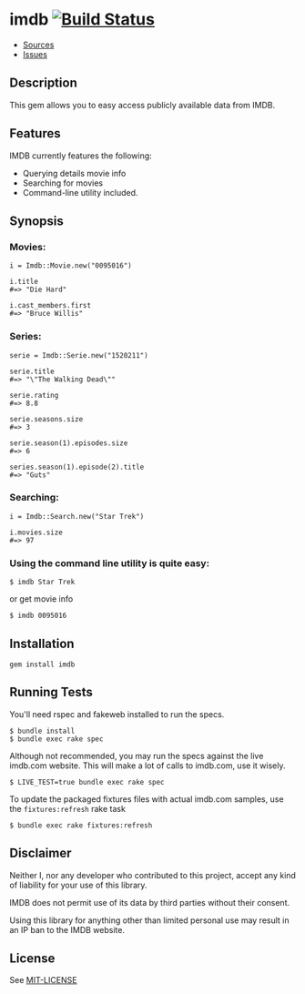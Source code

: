 # imdb [![Build Status](https://travis-ci.org/ariejan/imdb.png?branch=master)](https://travis-ci.org/ariejan/imdb)

* [Sources](https://github.com/ariejan/imdb)
* [Issues](https://github.com/ariejan/imdb/issues)

## Description

This gem allows you to easy access publicly available data from IMDB.

## Features

IMDB currently features the following:

* Querying details movie info
* Searching for movies
* Command-line utility included.

## Synopsis

### Movies:

    i = Imdb::Movie.new("0095016")

    i.title
    #=> "Die Hard"

    i.cast_members.first
    #=> "Bruce Willis"

### Series:

    serie = Imdb::Serie.new("1520211")

    serie.title
    #=> "\"The Walking Dead\""

    serie.rating
    #=> 8.8

    serie.seasons.size
    #=> 3

    serie.season(1).episodes.size
    #=> 6

    series.season(1).episode(2).title
    #=> "Guts"

### Searching:

    i = Imdb::Search.new("Star Trek")

    i.movies.size
    #=> 97

### Using the command line utility is quite easy:

    $ imdb Star Trek

or get movie info

    $ imdb 0095016

## Installation

    gem install imdb

## Running Tests

You'll need rspec and fakeweb installed to run the specs.

    $ bundle install
    $ bundle exec rake spec

Although not recommended, you may run the specs against the live imdb.com 
website. This will make a lot of calls to imdb.com, use it wisely.

    $ LIVE_TEST=true bundle exec rake spec

To update the packaged fixtures files with actual imdb.com samples, use the 
`fixtures:refresh` rake task

    $ bundle exec rake fixtures:refresh

## Disclaimer

Neither I, nor any developer who contributed to this project, accept any kind of 
liability for your use of this library.

IMDB does not permit use of its data by third parties without their consent.

Using this library for anything other than limited personal use may result
in an IP ban to the IMDB website.

## License

See [MIT-LICENSE](https://github.com/ariejan/imdb/blob/master/MIT-LICENSE)
